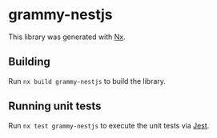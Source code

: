 # grammy-nestjs

This library was generated with [Nx](https://nx.dev).

## Building

Run `nx build grammy-nestjs` to build the library.

## Running unit tests

Run `nx test grammy-nestjs` to execute the unit tests via [Jest](https://jestjs.io).
